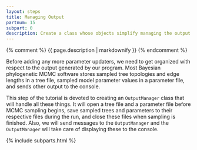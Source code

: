 ```yaml
---
layout: steps
title: Managing Output
partnum: 15
subpart: 0
description: Create a class whose objects simplify managing the output of an MCMC analysis. 
---
```

{% comment %}
{{ page.description | markdownify }}
{% endcomment %}

Before adding any more parameter updaters, we need to get organized with respect to the output generated by our program. Most Bayesian phylogenetic MCMC software stores sampled tree topologies and edge lengths in a tree file, sampled model parameter values in a parameter file, and sends other output to the console.

This step of the tutorial is devoted to creating an `OutputManager` class that will handle all these things. It will open a tree file and a parameter file before MCMC sampling begins, save sampled trees and parameters to their respective files during the run, and close these files when sampling is finished. Also, we will send messages to the `OutputManager` and the `OutputManager` will take care of displaying these to the console.

{% include subparts.html %}
